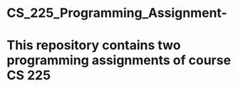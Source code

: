 # CS_225_Programming_Assignment-

# This repository contains two programming assignments of course CS 225
